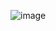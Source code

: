 ![image](https://github.com/BIngDiAn-s/ACV_Find_Method/assets/32029400/9be29bac-35af-4ee9-92bd-c2d00e93249c)
